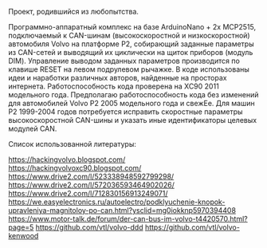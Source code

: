 Проект, родившийся из любопытства.

Программно-аппаратный комплекс на базе ArduinoNano + 2x MCP2515, подключаемый к CAN-шинам (высокоскоростной и низкоскоростной) автомобиля Volvo на платформе P2,
собирающий заданные параметры из CAN-сетей и выводящий их циклически на щиток приборов (модуль DIM). 
Управление выводом заданных параметров производится по клавише RESET на левом подрулевом рычажке.
В коде использованы идеи и наработки различных авторов, найденные на просторах интернета.
Работоспособность кода проверена на XC90 2011 модельного года. 
Предполагаю работоспособность кода без изменений для автомобилей Volvo P2 2005 модельного года и свежЕе.
Для машин P2 1999-2004 годов потребуется исправить скоростные параметры высокоскоростной CAN-шины и указать иные идентификаторы целевых модулей CAN.


Список использованной литературы:

https://hackingvolvo.blogspot.com/
https://hackingvolvoxc90.blogspot.com/
https://www.drive2.com/l/523338948592799298/
https://www.drive2.com/l/572036593464902026/
https://www.drive2.com/l/712830156913249071/
https://we.easyelectronics.ru/autoelectro/podklyuchenie-knopok-upravleniya-magnitoloy-po-can.html?ysclid=mg0iokknp5970394408
https://www.motor-talk.de/forum/der-can-bus-im-volvo-t4420570.html?page=5
https://github.com/vtl/volvo-ddd
https://github.com/vtl/volvo-kenwood

